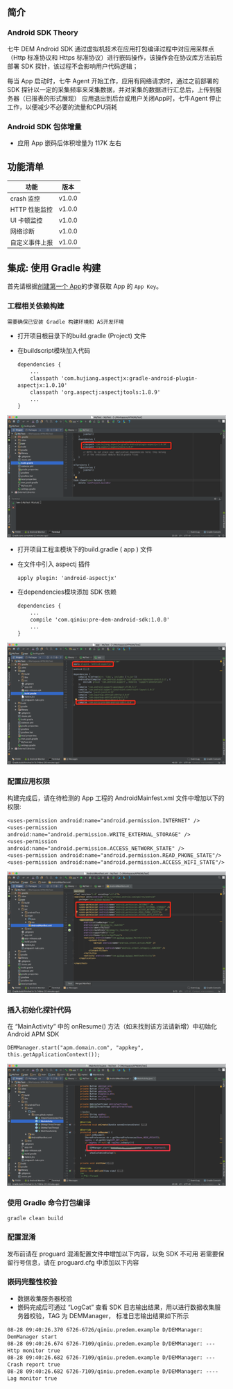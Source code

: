 ## 简介

### Android SDK Theory
七牛 DEM Android SDK 通过虚拟机技术在应用打包编译过程中对应用采样点（Http 标准协议和 Https 标准协议）进行嵌码操作，该操作会在协议库方法前后部署 SDK 探针，该过程不会影响用户代码逻辑；

每当 App 启动时，七牛 Agent 开始工作，应用有网络请求时，通过之前部署的 SDK 探针以一定的采集频率来采集数据，并对采集的数据进行汇总后，上传到服务器（已报表的形式展现）
应用退出到后台或用户关闭App时，七牛Agent 停止工作，以便减少不必要的流量和CPU消耗

### Android SDK 包体增量
- 应用 App 嵌码后体积增量为 117K 左右

## 功能清单

| 功能 | 版本 |
| - | - |
| crash 监控 | v1.0.0 |
| HTTP 性能监控 | v1.0.0 |
| UI 卡顿监控 | v1.0.0 |
| 网络诊断 | v1.0.0 |
| 自定义事件上报 | v1.0.0 |


## 集成: 使用 Gradle 构建

首先请根据[创建第一个 App](quickstart/init)的步骤获取 App 的 `App Key`。

### 工程相关依赖构建
 ` 需要确保已安装 Gradle 构建环境和 AS开发环境 `

 - 打开项目根目录下的build.gradle (Project) 文件

 - 在buildscript模块加入代码

 	```
 	dependencies {
        ...
        classpath 'com.hujiang.aspectjx:gradle-android-plugin-aspectjx:1.0.10'
        classpath 'org.aspectj:aspectjtools:1.8.9'
        ...
    }
 	```

 ![image](../_media/android-project-gradle.png)

 - 打开项目工程主模块下的build.gradle ( app ) 文件

 - 在文件中引入 aspectj 插件

	```
	apply plugin: 'android-aspectjx'
	```

 - 在dependencies模块添加 SDK 依赖

	```
	dependencies {
    	...
    	compile 'com.qiniu:pre-dem-android-sdk:1.0.0'
    	...
   }
    ```

 ![image](../_media/android-module-gradle.png)

### 配置应用权限
构建完成后，请在待检测的 App 工程的 AndroidMainfest.xml 文件中增加以下的权限:

```
<uses-permission android:name="android.permission.INTERNET" />
<uses-permission android:name="android.permission.WRITE_EXTERNAL_STORAGE" />
<uses-permission android:name="android.permission.ACCESS_NETWORK_STATE" />
<uses-permission android:name="android.permission.READ_PHONE_STATE"/>
<uses-permission android:name="android.permission.ACCESS_WIFI_STATE"/>
```

 ![image](../_media/android-permission.png)

### 插入初始化探针代码
在 “MainActivity” 中的 onResume() 方法（如未找到该方法请新增）中初始化 Android APM SDK

```
DEMManager.start("apm.domain.com", "appkey", this.getApplicationContext());
```

 ![image](../_media/android-start.png)

### 使用 Gradle 命令打包编译
    gradle clean build

### 配置混淆
发布前请在 proguard 混淆配置文件中增加以下内容，以免 SDK 不可用
若需要保留行号信息，请在 proguard.cfg 中添加以下内容

### 嵌码完整性校验
- 数据收集服务器校验
- 嵌码完成后可通过 “LogCat” 查看 SDK 日志输出结果，用以进行数据收集服务器校验，TAG 为 DEMManager， 标准日志输出结果如下所示

```
08-28 09:40:26.370 6726-6726/qiniu.predem.example D/DEMManager: DemManager start
08-28 09:40:26.674 6726-7109/qiniu.predem.example D/DEMManager: ---Http monitor true
08-28 09:40:26.682 6726-7109/qiniu.predem.example D/DEMManager: ---Crash report true
08-28 09:40:26.682 6726-7109/qiniu.predem.example D/DEMManager: ----Lag monitor true
```